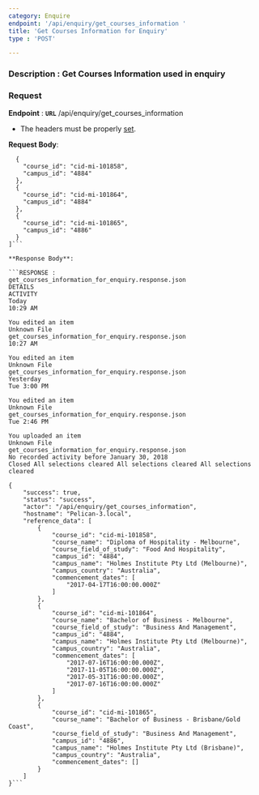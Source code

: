 ```yaml
---
category: Enquire
endpoint: '/api/enquiry/get_courses_information '
title: 'Get Courses Information for Enquiry'
type : 'POST'

---
```

### **Description** : Get Courses Information used in enquiry

### Request

**Endpoint** : **`URL`** /api/enquiry/get_courses_information

* The headers must be properly [set](#/Info-setting-headers).

**Request Body**: 

```[
  {
    "course_id": "cid-mi-101858",
    "campus_id": "4884"
  },
  {
    "course_id": "cid-mi-101864",
    "campus_id": "4884"
  },
  {
    "course_id": "cid-mi-101865",
    "campus_id": "4886"
  }
]```

**Response Body**: 

```RESPONSE : 
get_courses_information_for_enquiry.response.json
DETAILS
ACTIVITY
Today
10:29 AM

You edited an item
Unknown File
get_courses_information_for_enquiry.response.json
10:27 AM

You edited an item
Unknown File
get_courses_information_for_enquiry.response.json
Yesterday
Tue 3:00 PM

You edited an item
Unknown File
get_courses_information_for_enquiry.response.json
Tue 2:46 PM

You uploaded an item
Unknown File
get_courses_information_for_enquiry.response.json
No recorded activity before January 30, 2018
Closed All selections cleared All selections cleared All selections cleared

{
    "success": true,
    "status": "success",
    "actor": "/api/enquiry/get_courses_information",
    "hostname": "Pelican-3.local",
    "reference_data": [
        {
            "course_id": "cid-mi-101858",
            "course_name": "Diploma of Hospitality - Melbourne",
            "course_field_of_study": "Food And Hospitality",
            "campus_id": "4884",
            "campus_name": "Holmes Institute Pty Ltd (Melbourne)",
            "campus_country": "Australia",
            "commencement_dates": [
                "2017-04-17T16:00:00.000Z"
            ]
        },
        {
            "course_id": "cid-mi-101864",
            "course_name": "Bachelor of Business - Melbourne",
            "course_field_of_study": "Business And Management",
            "campus_id": "4884",
            "campus_name": "Holmes Institute Pty Ltd (Melbourne)",
            "campus_country": "Australia",
            "commencement_dates": [
                "2017-07-16T16:00:00.000Z",
                "2017-11-05T16:00:00.000Z",
                "2017-05-31T16:00:00.000Z",
                "2017-07-16T16:00:00.000Z"                
            ]
        },
        {
            "course_id": "cid-mi-101865",
            "course_name": "Bachelor of Business - Brisbane/Gold Coast",
            "course_field_of_study": "Business And Management",
            "campus_id": "4886",
            "campus_name": "Holmes Institute Pty Ltd (Brisbane)",
            "campus_country": "Australia",
            "commencement_dates": []
        }
    ]
}```